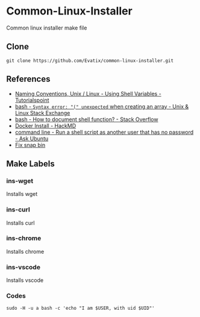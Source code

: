 # Common-Linux-Installer

Common linux installer make file

## Clone

`git clone https://github.com/Evatix/common-linux-installer.git`

## References

- [Naming Conventions, Unix / Linux - Using Shell Variables - Tutorialspoint](https://www.tutorialspoint.com/unix/unix-using-variables.htm#:~:text=The%20name%20of%20a%20variable,have%20their%20names%20in%20UPPERCASE.)
- [bash - `Syntax error: "(" unexpected` when creating an array - Unix & Linux Stack Exchange](https://unix.stackexchange.com/questions/253892/syntax-error-unexpected-when-creating-an-array)
- [bash - How to document shell function? - Stack Overflow](https://stackoverflow.com/questions/32657065/how-to-document-shell-function)
- [Docker Install - HackMD](https://hackmd.io/gs29wgjlRpqZU2eWiy0dvQ)
- [command line - Run a shell script as another user that has no password - Ask Ubuntu](https://askubuntu.com/questions/294736/run-a-shell-script-as-another-user-that-has-no-password)
- [Fix snap bin](https://stackoverflow.com/a/57434744)

## Make Labels

### ins-wget

Installs wget

### ins-curl

Installs curl

### ins-chrome

Installs chrome

### ins-vscode

Installs vscode

### Codes

```
sudo -H -u a bash -c 'echo "I am $USER, with uid $UID"' 
```
